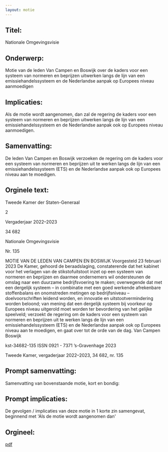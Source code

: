 ```yaml
---
layout: motie
---
```

## Titel:
Nationale Omgevingsvisie
## Onderwerp:
Motie van de leden Van Campen en Boswijk over de kaders voor een systeem van normeren en beprijzen uitwerken langs de lijn van een emissiehandelssysteem en de Nederlandse aanpak op Europees niveau aanmoedigen 
## Implicaties:

Als de motie wordt aangenomen, dan zal de regering de kaders voor een systeem van normeren en beprijzen uitwerken langs de lijn van een emissiehandelssysteem en de Nederlandse aanpak ook op Europees niveau aanmoedigen.
## Samenvatting:

De leden Van Campen en Boswijk verzoeken de regering om de kaders voor een systeem van normeren en beprijzen uit te werken langs de lijn van een emissiehandelssysteem (ETS) en de Nederlandse aanpak ook op Europees niveau aan te moedigen.
## Orginele text:


Tweede Kamer der Staten-Generaal

2

Vergaderjaar 2022–2023

34 682

Nationale Omgevingsvisie

Nr. 135

MOTIE VAN DE LEDEN VAN CAMPEN EN BOSWIJK
Voorgesteld 23 februari 2023
De Kamer,
gehoord de beraadslaging,
constaterende dat het kabinet voor het verlagen van de stikstofuitstoot
inzet op een systeem van normeren en beprijzen en daarmee ondernemers wil ondersteunen de omslag naar een duurzame bedrijfsvoering
te maken;
overwegende dat met een dergelijk systeem – in combinatie met een goed
werkende afrekenbare stoffenbalans en onomstreden metingen op
bedrijfsniveau – doelvoorschriften leidend worden, en innovatie en
uitstootvermindering worden beloond;
van mening dat een dergelijk systeem bij voorkeur op Europees niveau
uitgerold moet worden ter bevordering van het gelijke speelveld;
verzoekt de regering om de kaders voor een systeem van normeren en
beprijzen uit te werken langs de lijn van een emissiehandelssysteem (ETS)
en de Nederlandse aanpak ook op Europees niveau aan te moedigen,
en gaat over tot de orde van de dag.
Van Campen
Boswijk

kst-34682-135
ISSN 0921 - 7371
’s-Gravenhage 2023

Tweede Kamer, vergaderjaar 2022–2023, 34 682, nr. 135


## Prompt samenvatting:
Samenvatting van bovenstaande motie, kort en bondig:


## Prompt implicaties:
De gevolgen / implicaties van deze motie in 1 korte zin samengevat, beginnend met 'Als de motie wordt aangenomen dan' 

## Orgineel:
[pdf](https://gegevensmagazijn.tweedekamer.nl/OData/v4/2.0/Document(e12ef231-1bb8-4002-9aa3-1f15e61391b4)/resource)
